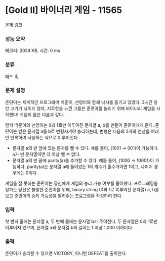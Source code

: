 # [Gold II] 바이너리 게임 - 11565 

[문제 링크](https://www.acmicpc.net/problem/11565) 

### 성능 요약

메모리: 2024 KB, 시간: 0 ms

### 분류

애드 혹

### 문제 설명

<p>준민이는 세계적인 프로그래머 백준이, 선영이와 함께 낚시를 즐기고 있었다. 3시간 동안 고기가 낚이지 않자, 지루함을 느낀 그들은 준민이를 놀리기 위해 바이너리 게임을 시작했다! 게임의 룰은 다음과 같다.</p>

<p>먼저 백준이와 선영이는 0과 1로만 이루어진 문자열 a, b를 만들어 준민이에게 준다. 준민이는 받은 문자열 a를 b로 변형시켜야 승리하는데, 변형은 다음의 2개의 연산을 여러 번 반복하여 사용하는 식으로 이루어진다.</p>

<ul>
	<li>문자열 a의 맨 앞에 있는 문자를 뺄 수 있다. 예를 들어, (1001 → 001)이 가능하다. a가 빈 문자열이면 더 이상 뺄 수 없다.</li>
	<li>문자열 a의 맨 끝에 parity(a)를 추가할 수 있다. 예를 들어, (1000 → 10001)이 가능하다. parity(a)는 문자열 a에 들어있는 1의 개수가 홀수개이면 1이고, 나머지 경우에는 0이다.</li>
</ul>

<p>게임을 잘 못하는 준민이는 당신에게 게임의 승리 가능 여부를 물어봤다. 프로그래밍을 잘하는 당신은 불쌍한 준민이를 위해, binary string (0과 1로 이루어진 문자열) a, b를 보고 준민이의 승리 가능성을 알려주는 프로그램을 작성하려 한다.</p>

### 입력 

 <p>첫 번째 줄에는 문자열 a, 두 번째 줄에는 문자열 b가 주어진다. 두 문자열은 0과 1로만 이루어져 있으며, 문자열 a와 문자열 b의 길이는 1 이상 1,000 이하이다.</p>

### 출력 

 <p>준민이가 승리할 수 있으면 VICTORY, 아니면 DEFEAT를 출력한다.</p>


